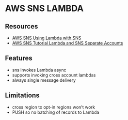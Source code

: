 # AWS SNS LAMBDA

## Resources

- [AWS SNS Using Lambda with SNS](https://docs.aws.amazon.com/lambda/latest/dg/with-sns.html)
- [AWS SNS Tutorial Lambda and SNS Separate Accounts](https://docs.aws.amazon.com/lambda/latest/dg/with-sns-example.html)

## Features

- sns invokes Lambda async
- supports invoking cross account lambdas
- always single message delivery

## Limitations

- cross region to opt-in regions won't work
- PUSH so no batching of records to Lambda
